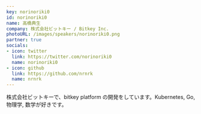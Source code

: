 ```yaml
---
key: norinoriki0
id: norinoriki0
name: 高橋典生
company: 株式会社ビットキー / Bitkey Inc.
photoURL: /images/speakers/norinoriki0.png
partner: true
socials:
- icon: twitter
  link: https://twitter.com/norinoriki0
  name: norinoriki0
- icon: github
  link: https://github.com/nrnrk
  name: nrnrk
---
```

株式会社ビットキーで、bitkey platform の開発をしています。Kubernetes, Go, 物理学, 数学が好きです。